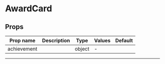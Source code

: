 # AwardCard

## Props

| Prop name   | Description | Type   | Values | Default |
| ----------- | ----------- | ------ | ------ | ------- |
| achievement |             | object | -      |         |

---
